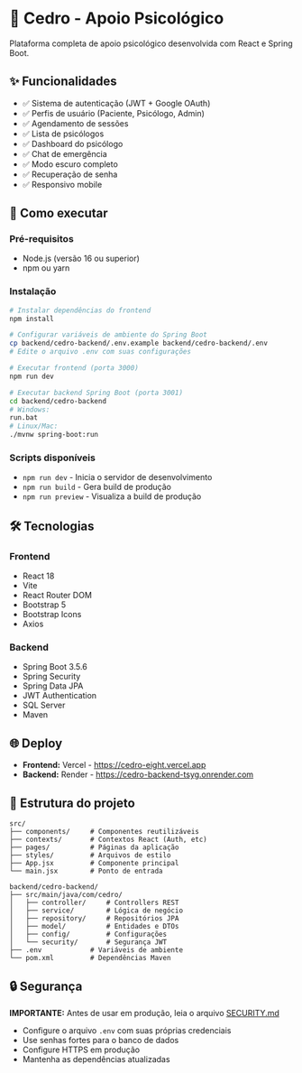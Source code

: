 # 🌳 Cedro - Apoio Psicológico

Plataforma completa de apoio psicológico desenvolvida com React e Spring Boot.

## ✨ Funcionalidades

- ✅ Sistema de autenticação (JWT + Google OAuth)
- ✅ Perfis de usuário (Paciente, Psicólogo, Admin)
- ✅ Agendamento de sessões
- ✅ Lista de psicólogos
- ✅ Dashboard do psicólogo
- ✅ Chat de emergência
- ✅ Modo escuro completo
- ✅ Recuperação de senha
- ✅ Responsivo mobile

## 🚀 Como executar

### Pré-requisitos
- Node.js (versão 16 ou superior)
- npm ou yarn

### Instalação
```bash
# Instalar dependências do frontend
npm install

# Configurar variáveis de ambiente do Spring Boot
cp backend/cedro-backend/.env.example backend/cedro-backend/.env
# Edite o arquivo .env com suas configurações

# Executar frontend (porta 3000)
npm run dev

# Executar backend Spring Boot (porta 3001)
cd backend/cedro-backend
# Windows:
run.bat
# Linux/Mac:
./mvnw spring-boot:run
```

### Scripts disponíveis
- `npm run dev` - Inicia o servidor de desenvolvimento
- `npm run build` - Gera build de produção
- `npm run preview` - Visualiza a build de produção

## 🛠️ Tecnologias

### Frontend
- React 18
- Vite
- React Router DOM
- Bootstrap 5
- Bootstrap Icons
- Axios

### Backend
- Spring Boot 3.5.6
- Spring Security
- Spring Data JPA
- JWT Authentication
- SQL Server
- Maven

## 🌐 Deploy

- **Frontend:** Vercel - https://cedro-eight.vercel.app
- **Backend:** Render - https://cedro-backend-tsyg.onrender.com

## 📁 Estrutura do projeto
```
src/
├── components/     # Componentes reutilizáveis
├── contexts/       # Contextos React (Auth, etc)
├── pages/          # Páginas da aplicação
├── styles/         # Arquivos de estilo
├── App.jsx         # Componente principal
└── main.jsx        # Ponto de entrada

backend/cedro-backend/
├── src/main/java/com/cedro/
│   ├── controller/     # Controllers REST
│   ├── service/        # Lógica de negócio
│   ├── repository/     # Repositórios JPA
│   ├── model/          # Entidades e DTOs
│   ├── config/         # Configurações
│   └── security/       # Segurança JWT
├── .env            # Variáveis de ambiente
└── pom.xml         # Dependências Maven
```

## 🔒 Segurança

**IMPORTANTE:** Antes de usar em produção, leia o arquivo [SECURITY.md](SECURITY.md)

- Configure o arquivo `.env` com suas próprias credenciais
- Use senhas fortes para o banco de dados
- Configure HTTPS em produção
- Mantenha as dependências atualizadas